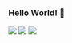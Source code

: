 ### Hello World! 👋

<a>
  <img align="center" src="https://github-readme-stats.vercel.app/api?username=megatunger&count_private=true&include_all_commits=true&bg_color=30,56CCF2,2F80ED&title_color=fff&text_color=fff" />
</a>
<a>
  <img align="center" src="https://github-readme-stats.vercel.app/api/top-langs/?username=megatunger&layout=compact" />
</a>
<a>
  <img align="center" src="https://github-readme-stats.vercel.app/api/wakatime?username=megatunger&layout=compact" />
</a>
